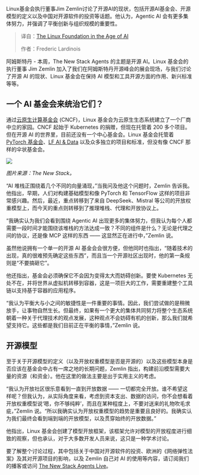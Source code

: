 <!--
title: AI时代下的Linux基金会
cover: https://cdn.thenewstack.io/media/2025/09/51fa7515-thumbnail-3.png
summary: Linux基金会执行董事Jim Zemlin讨论了开源AI的现状，包括开源AI基金会、开源模型的定义以及中国对开源软件的投资等话题。他认为，Agentic AI 会有更多集体努力，并强调了平衡创新与组织规模的重要性。
-->

Linux基金会执行董事Jim Zemlin讨论了开源AI的现状，包括开源AI基金会、开源模型的定义以及中国对开源软件的投资等话题。他认为，Agentic AI 会有更多集体努力，并强调了平衡创新与组织规模的重要性。

> 译自：[The Linux Foundation in the Age of AI](https://thenewstack.io/the-linux-foundation-in-the-age-of-ai/)
> 
> 作者：Frederic Lardinois

阿姆斯特丹 - 本周，The New Stack Agents 的主题是开源 AI。Linux 基金会的执行董事 Jim Zemlin 加入了我们在阿姆斯特丹开源峰会的展会现场，与我们讨论了开源 AI 的现状、Linux 基金会在保持 AI 模型和工具开源方面的作用、新兴标准等等。

## 一个 AI 基金会来统治它们？

通过[云原生计算基金会](https://www.cncf.io/) (CNCF)，Linux 基金会为云原生生态系统建立了一个厂商中立的家园。CNCF 起始于 Kubernetes 的捐赠，但现在托管着 200 多个项目。但在开源 AI 的世界里，目前还没有一个中心基金会。Linux 基金会托管着 [PyTorch 基金会](https://thenewstack.io/welcome-to-the-new-stack-agents-a-weekly-livestream-on-ai/)、[LF AI & Data](https://lfaidata.foundation/) 以及众多独立的项目和标准，但没有像 CNCF 那样的伞状基金会。

[![](https://cdn.thenewstack.io/media/2025/09/f1f81175-img_2018-scaled.jpg)](https://cdn.thenewstack.io/media/2025/09/f1f81175-img_2018-scaled.jpg)

*图片来源：The New Stack。*

“AI 堆栈正围绕着几个不同的向量涌现，”当我问及他这个问题时，Zemlin 告诉我。他指出，早期，人们对构建基础模型和像 PyTorch 和 TensorFlow 这样的项目非常感兴趣。然后，最近，重点转移到了来自 DeepSeek、Mistral 等公司的开放权重模型上，而今天的重点则转移到了推理堆栈、代理和开放协议上。

“我确实认为我们会看到围绕 Agentic AI 出现更多的集体努力，但我认为每个人都需要一段时间才能围绕该堆栈的方法达成一致？不同的组件是什么？无论是代理之间的协议，还是像 MCP 这样的东西 —— 这显然正在进行中，”Zemlin 说。

虽然他说拥有一个单一的开源 AI 基金会会很方便，但他同时也指出，“随着技术的出现，真的很难预先确定这些东西”，而且当一个开源社区出现时，他的第一条规则是“不要搞砸它”。

他还指出，基金会必须确保它不会因为变得太大而妨碍创新。要使 Kubernetes 无处不在，并将世界从虚拟机转移到容器，这是一项巨大的工作，需要重建整个工具链以支持基于容器的应用程序。

“我认为平衡大与小之间的敏捷性是一件重要的事情。因此，我们尝试做的是稍微放手，让事物自然生长。但最终，如果有一个更大的集体共同努力将整个生态系统朝着一种关于代理技术的观点发展，这种观点不会妨碍有机的创新，那么我们就希望支持它。这些都是我们目前正在平衡的事情，”Zemlin 说。

## 开源模型

至于关于开源模型的定义（以及开放权重模型是否是开源的）以及这些模型本身是否应该在基金会中占有一席之地的长期问题，Zemlin 指出，构建前沿模型需要大量的资源（和资金）。他在这里的做法主要是出于实用主义的考虑。

“我认为开放社区很乐意看到一直到开放数据 —— 一切都完全开放。谁不希望这样呢？但我认为，从实际角度来看，考虑到资本支出、数据的访问，你不会想看着开放权重模型说‘嗯，你不够纯粹’，而且在某种程度上，不要对送来的礼物吹毛求疵，”Zemlin 说。“所以我确实认为开放权重模型的趋势是重要且良好的。我确实认为我们最终会看到端到端的开放模型，以及贯穿始终的开放数据。”

他指出，Linux 基金会创建了模型开放框架，该框架允许对模型的开放程度进行细致的观察，但也承认，对于大多数开发人员来说，这只是一种学术讨论。

要了解整个讨论过程，其中包括关于中国对开源软件的投资、欧洲的《网络弹性法案》及其对开源项目的影响，以及 Zemlin 自己对 AI 的使用等内容，请订阅我们的播客或访问 [The New Stack Agents Live](https://www.youtube.com/watch?v=X1c3hGfF_a0)。